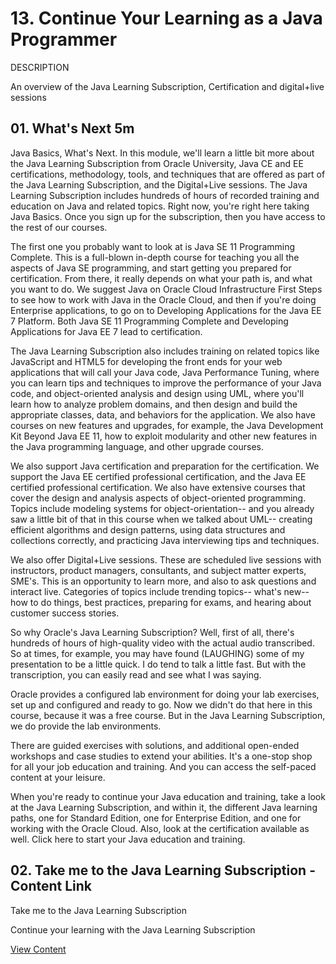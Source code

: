 # 13. Continue Your Learning as a Java Programmer

DESCRIPTION

An overview of the Java Learning Subscription, Certification and digital+live sessions

## 01. What's Next 5m

Java Basics, What's Next. In this module, we'll learn a little bit more about the Java Learning Subscription from Oracle University, Java CE and EE certifications, methodology, tools, and techniques that are offered as part of the Java Learning Subscription, and the Digital+Live sessions. The Java Learning Subscription includes hundreds of hours of recorded training and education on Java and related topics. Right now, you're right here taking Java Basics. Once you sign up for the subscription, then you have access to the rest of our courses.

The first one you probably want to look at is Java SE 11 Programming Complete. This is a full-blown in-depth course for teaching you all the aspects of Java SE programming, and start getting you prepared for certification. From there, it really depends on what your path is, and what you want to do. We suggest Java on Oracle Cloud Infrastructure First Steps to see how to work with Java in the Oracle Cloud, and then if you're doing Enterprise applications, to go on to Developing Applications for the Java EE 7 Platform. Both Java SE 11 Programming Complete and Developing Applications for Java EE 7 lead to certification.

The Java Learning Subscription also includes training on related topics like JavaScript and HTML5 for developing the front ends for your web applications that will call your Java code, Java Performance Tuning, where you can learn tips and techniques to improve the performance of your Java code, and object-oriented analysis and design using UML, where you'll learn how to analyze problem domains, and then design and build the appropriate classes, data, and behaviors for the application. We also have courses on new features and upgrades, for example, the Java Development Kit Beyond Java EE 11, how to exploit modularity and other new features in the Java programming language, and other upgrade courses.

We also support Java certification and preparation for the certification. We support the Java EE certified professional certification, and the Java EE certified professional certification. We also have extensive courses that cover the design and analysis aspects of object-oriented programming. Topics include modeling systems for object-orientation-- and you already saw a little bit of that in this course when we talked about UML-- creating efficient algorithms and design patterns, using data structures and collections correctly, and practicing Java interviewing tips and techniques.

We also offer Digital+Live sessions. These are scheduled live sessions with instructors, product managers, consultants, and subject matter experts, SME's. This is an opportunity to learn more, and also to ask questions and interact live. Categories of topics include trending topics-- what's new-- how to do things, best practices, preparing for exams, and hearing about customer success stories.

So why Oracle's Java Learning Subscription? Well, first of all, there's hundreds of hours of high-quality video with the actual audio transcribed. So at times, for example, you may have found (LAUGHING) some of my presentation to be a little quick. I do tend to talk a little fast. But with the transcription, you can easily read and see what I was saying.

Oracle provides a configured lab environment for doing your lab exercises, set up and configured and ready to go. Now we didn't do that here in this course, because it was a free course. But in the Java Learning Subscription, we do provide the lab environments.

There are guided exercises with solutions, and additional open-ended workshops and case studies to extend your abilities. It's a one-stop shop for all your job education and training. And you can access the self-paced content at your leisure.

When you're ready to continue your Java education and training, take a look at the Java Learning Subscription, and within it, the different Java learning paths, one for Standard Edition, one for Enterprise Edition, and one for working with the Oracle Cloud. Also, look at the certification available as well. Click here to start your Java education and training.

## 02. Take me to the Java Learning Subscription - Content Link

Take me to the Java Learning Subscription

Continue your learning with the Java Learning Subscription

[View Content](https://github.com/adolfodelarosades/Java/blob/master/temarios/500-Java-Oracle-University/505-Java-Explorer.md)
